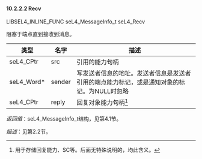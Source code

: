 #### 10.2.2.2  Recv

LIBSEL4_INLINE_FUNC seL4_MessageInfo_t seL4_Recv

阻塞于端点直到接收到消息。

类型 | 名字 | 描述
--- | --- | ---
seL4_CPtr | src | 引用的能力句柄
seL4_Word* | sender | 写发送者信息的地址。发送者信息是发送者引用的端点能力标记，或是通知对象的标记。为NULL时忽略
seL4_CPtr | reply | 回复对象能力句柄[^1]

*返回值*：seL4_MessageInfo_t结构，见第4.1节。

*描述*：见第2.2节。

[^1]: 用于存储回复能力、SC等。后面无特殊说明的，均此含义。
